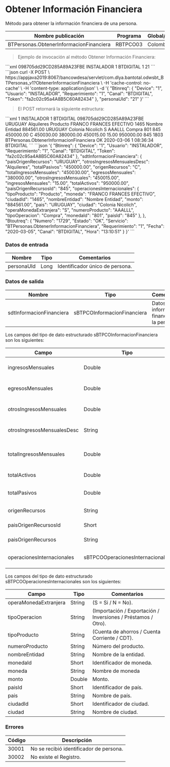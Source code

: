 # Obtener Información Financiera 

Método para obtener la información financiera de una persona. 

Nombre publicación | Programa | Global/País 
--------- | ----------- | ----------- 
BTPersonas.ObtenerInformacionFinanciera | RBTPCO03 | Colombia 

> Ejemplo de invocación al método Obtener Información Financiera: 

<code-group> 
<code-block title="XML" active> 
```xml 
<soapenv:Envelope xmlns:soapenv="http://schemas.xmlsoap.org/soap/envelope/" xmlns:bts="http://uy.com.dlya.bantotal/BTSOA/"> 
   <soapenv:Header/> 
   <soapenv:Body> 
      <bts:BTPersonas.ObtenerInformacionFinanciera> 
         <bts:Btinreq> 
            <bts:Token>098705dd29CD285A89A23FBE</bts:Token> 
            <bts:Usuario>INSTALADOR</bts:Usuario> 
            <bts:Device>1</bts:Device> 
            <bts:Canal>BTDIGITAL</bts:Canal> 
            <bts:Requerimiento>1</bts:Requerimiento> 
         </bts:Btinreq> 
         <bts:personaUId>21</bts:personaUId> 
      </bts:BTPersonas.ObtenerInformacionFinanciera> 
   </soapenv:Body> 
</soapenv:Envelope> 
``` 
</code-block> 

<code-block title="JSON"> 
```json 
curl -X POST \ 
https://appjava2019:8067/bancowdesa/servlet/com.dlya.bantotal.odwsbt_BTPersonas_v1?ObtenerInformacionFinanciera \ 
-H 'cache-control: no-cache' \ 
-H 'content-type: application/json' \ 
-d '{ 
	"Btinreq": { 
		"Device": "1", 
		"Usuario": "INSTALADOR", 
		"Requerimiento": "1", 
		"Canal": "BTDIGITAL", 
		"Token": "fa2c02c95a4A8B5C60A82434" 
	}, 
	"personaUId": "21" 
}' 
``` 
</code-block> 
</code-group> 

> El POST retornará la siguiente estructura: 

<code-group> 
<code-block title="XML" active> 
```xml 
<SOAP-ENV:Envelope xmlns:SOAP-ENV="http://schemas.xmlsoap.org/soap/envelope/" xmlns:xsd="http://www.w3.org/2001/XMLSchema" xmlns:SOAP-ENC="http://schemas.xmlsoap.org/soap/encoding/" xmlns:xsi="http://www.w3.org/2001/XMLSchema-instance"> 
   <SOAP-ENV:Body> 
      <BTPersonas.ObtenerInformacionFinancieraResponse xmlns="http://uy.com.dlya.bantotal/BTSOA/"> 
         <Btinreq> 
            <Device>1</Device> 
            <Usuario>INSTALADOR</Usuario> 
            <Requerimiento>1</Requerimiento> 
            <Canal>BTDIGITAL</Canal> 
            <Token>098705dd29CD285A89A23FBE</Token> 
         </Btinreq> 
         <sdtInformacionFinanciera> 
            <paisOrigenRecursos>URUGUAY</paisOrigenRecursos> 
            <otrosIngresosMensualesDesc>Alquileres</otrosIngresosMensualesDesc> 
            <operacionesInternacionales> 
               <tipoProducto>Producto</tipoProducto> 
               <moneda>FRANCO FRANCES EFECTIVO</moneda> 
               <ciudadId>1465</ciudadId> 
               <nombreEntidad>Nombre Entidad</nombreEntidad> 
               <monto>884561.00</monto> 
               <pais>URUGUAY</pais> 
               <ciudad>Colonia Nicolich</ciudad> 
               <operaMonedaExtranjera>S</operaMonedaExtranjera> 
               <numeroProducto>AAALLL</numeroProducto> 
               <tipoOperacion>Compra</tipoOperacion> 
               <monedaId>801</monedaId> 
               <paisId>845</paisId> 
            </operacionesInternacionales> 
            <totalPasivos>450000.00</totalPasivos> 
            <origenRecursos>C</origenRecursos> 
            <totalIngresosMensuales>450030.00</totalIngresosMensuales> 
            <egresosMensuales>380000.00</egresosMensuales> 
            <otrosIngresosMensuales>450015.00</otrosIngresosMensuales> 
            <ingresosMensuales>15.00</ingresosMensuales> 
            <totalActivos>950000.00</totalActivos> 
            <paisOrigenRecursosId>845</paisOrigenRecursosId> 
         </sdtInformacionFinanciera> 
         <Erroresnegocio></Erroresnegocio> 
         <Btoutreq> 
            <Numero>1803</Numero> 
            <Servicio>BTPersonas.ObtenerInformacionFinanciera</Servicio> 
            <Estado>OK</Estado> 
            <Fecha>2020-03-06</Fecha> 
            <Requerimiento>1</Requerimiento> 
            <Hora>08:36:34</Hora> 
            <Canal>BTDIGITAL</Canal> 
         </Btoutreq> 
      </BTPersonas.ObtenerInformacionFinancieraResponse> 
   </SOAP-ENV:Body> 
</SOAP-ENV:Envelope> 
``` 
</code-block> 

<code-block title="JSON"> 
```json 
'{ 
	"Btinreq": { 
		"Device": "1", 
		"Usuario": "INSTALADOR", 
		"Requerimiento": "1", 
		"Canal": "BTDIGITAL", 
		"Token": "fa2c02c95a4A8B5C60A82434" 
	}, 
	"sdtInformacionFinanciera": { 
		"paisOrigenRecursos": "URUGUAY", 
		"otrosIngresosMensualesDesc": "Alquileres", 
		"totalPasivos": "450000.00", 
		"origenRecursos": "C", 
		"totalIngresosMensuales": "450030.00", 
		"egresosMensuales": "380000.00", 
		"otrosIngresosMensuales": "450015.00", 
		"ingresosMensuales": "15.00", 
		"totalActivos": "950000.00", 
		"paisOrigenRecursosId": "845", 
		"operacionesInternacionales": { 
			  "tipoProducto": "Producto", 
			  "moneda": "FRANCO FRANCES EFECTIVO", 
			  "ciudadId": "1465", 
			  "nombreEntidad": "Nombre Entidad", 
			  "monto": "884561.00", 
			  "pais": "URUGUAY", 
			  "ciudad": "Colonia Nicolich", 
			  "operaMonedaExtranjera": "S", 
			  "numeroProducto": "AAALLL", 
			  "tipoOperacion": "Compra", 
			  "monedaId": "801", 
			  "paisId": "845" 
		}, 
	}, 
	"Btoutreq": { 
	  "Numero": "1729", 
	  "Estado": "OK", 
	  "Servicio": "BTPersonas.ObtenerInformacionFinanciera", 
	  "Requerimiento": "1", 
	  "Fecha": "2020-03-05", 
	  "Canal": "BTDIGITAL", 
	  "Hora": "13:10:51" 
	} 
}' 
``` 
</code-block> 
</code-group> 

### Datos de entrada 

Nombre | Tipo | Comentarios 
--------- | ----------- | ----------- 
personaUId | Long | Identificador único de persona. 

### Datos de salida 

Nombre | Tipo | Comentarios 
--------- | ----------- | ----------- 
sdtInformacionFinanciera | sBTPCOInformacionFinanciera | Datos de información financiera de la persona. 

Los campos del tipo de dato estructurado sBTPCOInformacionFinanciera son los siguientes: 

Campo | Tipo | Comentarios 
--------- | ----------- | ----------- 
ingresosMensuales | Double | Importe de ingresos mensuales. 
egresosMensuales | Double | Importe de egresos mensuales. 
otrosIngresosMensuales | Double | Importe de otros ingresos mensuales. 
otrosIngresosMensualesDesc | String | Descripción de otros ingresos mensuales. 
totalIngresosMensuales | Double | Importe del total de ingresos mensuales. 
totalActivos | Double | Importe del total de activos. 
totalPasivos | Double | Importe del total de pasivos. 
origenRecursos | String | (C = Colombia / O = Otro). 
paisOrigenRecursosId | Short | Identificador de país.  
paisOrigenRecursos | String | Nombre de país. 
operacionesInternacionales | sBTPCOOperacionesInternacionales | Datos de operaciones internacionales. 

Los campos del tipo de dato estructurado sBTPCOOperacionesInternacionales son los siguientes: 

Campo | Tipo | Comentarios 
--------- | ----------- | ----------- 
operaMonedaExtranjera | String | (S = Si / N = No). 
tipoOperacion | String | (Importación / Exportación / Inversiones / Préstamos / Otro). 
tipoProducto | String | (Cuenta de ahorros / Cuenta Corriente / CDT). 
numeroProducto | String | Número del producto. 
nombreEntidad | String | Nombre de la entidad. 
monedaId | Short | Identificador de moneda. 
moneda | String | Nombre de moneda 
monto | Double | Monto. 
paisId | Short | Identificador de país. 
pais | String | Nombre de país. 
ciudadId | Short | Identificador de ciudad. 
ciudad | String | Nombre de ciudad. 

### Errores 

Código | Descripción 
--------- | ----------- 
30001 | No se recibió identificador de persona. 
30002 | No existe el Registro. 

 
